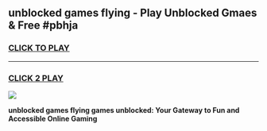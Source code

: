 
## unblocked games flying - Play Unblocked Gmaes & Free #pbhja
<h3>
<a href="https://premium.freeplayer.one?title=unblocked_games_flying&ref=03M">CLICK TO PLAY</a></h3>
<hr>

<h3>
<a href="https://premium.freeplayer.one?title=unblocked_games_flying&ref=03M">CLICK 2 PLAY</a>
  
</h3>

<a href="https://premium.freeplayer.one?title=unblocked_games_flying&ref=03M"><img src="https://clearcache.store/games.png"></a>


**unblocked games flying games unblocked: Your Gateway to Fun and Accessible Online Gaming**
